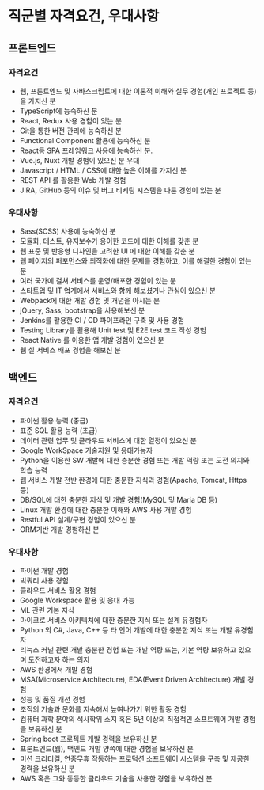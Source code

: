 # 직군별 자격요건, 우대사항

## 프론트엔드

### 자격요건

- 웹, 프론트엔드 및 자바스크립트에 대한 이론적 이해와 실무 경험(개인 프로젝트 등)을 가지신 분
- TypeScript에 능숙하신 분
- React, Redux 사용 경험이 있는 분
- Git을 통한 버전 관리에 능숙하신 분
- Functional Component 활용에 능숙하신 분
- React등 SPA 프레임워크 사용에 능숙하신 분.
- Vue.js, Nuxt 개발 경험이 있으신 분 우대
- Javascript / HTML / CSS에 대한 높은 이해를 가지신 분
- REST API 를 활용한 Web 개발 경험
- JIRA, GitHub 등의 이슈 및 버그 티케팅 시스템을 다룬 경험이 있는 분

### 우대사항

- Sass(SCSS) 사용에 능숙하신 분
- 모듈화, 테스트, 유지보수가 용이한 코드에 대한 이해를 갖춘 분
- 웹 표준 및 반응형 디자인을 고려한 UI 에 대한 이해를 갖춘 분
- 웹 페이지의 퍼포먼스와 최적화에 대한 문제를 경험하고, 이를 해결한 경험이 있는 분
- 여러 국가에 걸쳐 서비스를 운영/배포한 경험이 있는 분
- 스타트업 및 IT 업계에서 서비스와 함께 해보셨거나 관심이 있으신 분
- Webpack에 대한 개발 경험 및 개념을 아시는 분
- jQuery, Sass, bootstrap을 사용해보신 분
- Jenkins를 활용한 CI / CD 파이프라인 구축 및 사용 경험
- Testing Library를 활용해 Unit test 및 E2E test 코드 작성 경험
- React Native 를 이용한 앱 개발 경험이 있으신 분
- 웹 실 서비스 배포 경험을 해보신 분

## 백엔드

### 자격요건

- 파이썬 활용 능력 (중급)
- 표준 SQL 활용 능력 (초급)
- 데이터 관련 업무 및 클라우드 서비스에 대한 열정이 있으신 분
- Google WorkSpace 기술지원 및 응대가능자
- Python을 이용한 SW 개발에 대한 충분한 경험 또는 개발 역량 또는 도전 의지와 학습 능력
- 웹 서비스 개발 전반 환경에 대한 충분한 지식과 경험(Apache, Tomcat, Https 등)
- DB/SQL에 대한 충분한 지식 및 개발 경험(MySQL 및 Maria DB 등)
- Linux 개발 환경에 대한 충분한 이해와 AWS 사용 개발 경험
- Restful API 설계/구현 경험이 있으신 분
- ORM기반 개발 경험하신 분

### 우대사항

- 파이썬 개발 경험
- 빅쿼리 사용 경험
- 클라우드 서비스 활용 경험
- Google Workspace 활용 및 응대 가능
- ML 관련 기본 지식
- 마이크로 서비스 아키텍처에 대한 충분한 지식 또는 설계 유경험자
- Python 외 C#, Java, C++ 등 타 언어 개발에 대한 충분한 지식 또는 개발 유경험자
- 리눅스 커널 관련 개발 충분한 경험 또는 개발 역량 또는, 기본 역량 보유하고 있으며 도전하고자 하는 의지
- AWS 환경에서 개발 경험
- MSA(Microservice Architecture), EDA(Event Driven Architecture) 개발 경험
- 성능 및 품질 개선 경험
- 조직의 기술과 문화를 지속해서 높여나가기 위한 활동 경험
- 컴퓨터 과학 분야의 석사학위 소지 혹은 5년 이상의 직접적인 소프트웨어 개발 경험을 보유하신 분
- Spring boot 프로젝트 개발 경력을 보유하신 분
- 프론트엔드(웹), 백엔드 개발 양쪽에 대한 경험을 보유하신 분
- 미션 크리티컬, 연중무휴 작동하는 프로덕션 소프트웨어 시스템을 구축 및 제공한 경력을 보유하신 분
- AWS 혹은 그와 동등한 클라우드 기술을 사용한 경험을 보유하신 분
